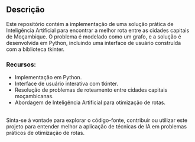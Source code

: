 ## Descrição

Este repositório contém a implementação de uma solução prática de Inteligência Artificial para encontrar a melhor rota entre as cidades capitais de Moçambique. 
O problema é modelado como um grafo, e a solução é desenvolvida em Python, incluindo uma interface de usuário construída com a biblioteca tkinter.

### Recursos:

 - Implementação em Python. <br>
 - Interface de usuário interativa com tkinter. <br>
 - Resolução de problemas de roteamento entre cidades capitais moçambicanas. <br>
 - Abordagem de Inteligência Artificial para otimização de rotas. <br> <br>

 
Sinta-se à vontade para explorar o código-fonte, contribuir ou utilizar este projeto para entender melhor a aplicação de técnicas de IA em problemas práticos de otimização de rotas.
